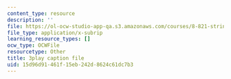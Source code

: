 ```yaml
---
content_type: resource
description: ''
file: https://ol-ocw-studio-app-qa.s3.amazonaws.com/courses/8-821-string-theory-and-holographic-duality-fall-2014/15d96d91461f15eb242d8624c61dc7b3_iPWIqjYkVns.srt
file_type: application/x-subrip
learning_resource_types: []
ocw_type: OCWFile
resourcetype: Other
title: 3play caption file
uid: 15d96d91-461f-15eb-242d-8624c61dc7b3
---
```


